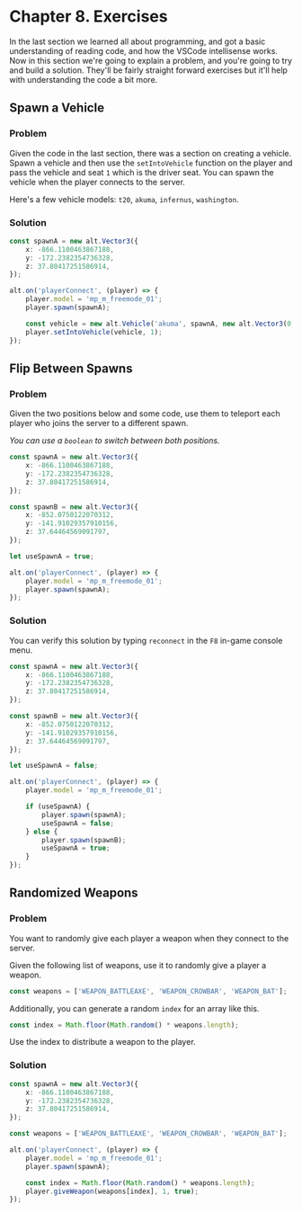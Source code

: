 # Chapter 8. Exercises

In the last section we learned all about programming, and got a basic understanding of reading code, and how the VSCode intellisense works. Now in this section we're going to explain a problem, and you're going to try and build a solution. They'll be fairly straight forward exercises but it'll help with understanding the code a bit more.

## Spawn a Vehicle

### Problem

Given the code in the last section, there was a section on creating a vehicle. Spawn a vehicle and then use the `setIntoVehicle` function on the player and pass the vehicle and seat `1` which is the driver seat. You can spawn the vehicle when the player connects to the server.

Here's a few vehicle models: `t20`, `akuma`, `infernus`, `washington`.

### Solution

```ts
const spawnA = new alt.Vector3({
    x: -866.1100463867188,
    y: -172.2382354736328,
    z: 37.80417251586914,
});

alt.on('playerConnect', (player) => {
    player.model = 'mp_m_freemode_01';
    player.spawn(spawnA);

    const vehicle = new alt.Vehicle('akuma', spawnA, new alt.Vector3(0, 0, 0));
    player.setIntoVehicle(vehicle, 1);
});
```

## Flip Between Spawns

### Problem

Given the two positions below and some code, use them to teleport each player who joins the server to a different spawn.

_You can use a `boolean` to switch between both positions._

```ts
const spawnA = new alt.Vector3({
    x: -866.1100463867188,
    y: -172.2382354736328,
    z: 37.80417251586914,
});

const spawnB = new alt.Vector3({
    x: -852.0750122070312,
    y: -141.91029357910156,
    z: 37.64464569091797,
});

let useSpawnA = true;

alt.on('playerConnect', (player) => {
    player.model = 'mp_m_freemode_01';
    player.spawn(spawnA);
});
```

### Solution

You can verify this solution by typing `reconnect` in the `F8` in-game console menu.

```ts
const spawnA = new alt.Vector3({
    x: -866.1100463867188,
    y: -172.2382354736328,
    z: 37.80417251586914,
});

const spawnB = new alt.Vector3({
    x: -852.0750122070312,
    y: -141.91029357910156,
    z: 37.64464569091797,
});

let useSpawnA = false;

alt.on('playerConnect', (player) => {
    player.model = 'mp_m_freemode_01';

    if (useSpawnA) {
        player.spawn(spawnA);
        useSpawnA = false;
    } else {
        player.spawn(spawnB);
        useSpawnA = true;
    }
});
```

## Randomized Weapons

### Problem

You want to randomly give each player a weapon when they connect to the server.

Given the following list of weapons, use it to randomly give a player a weapon.

```ts
const weapons = ['WEAPON_BATTLEAXE', 'WEAPON_CROWBAR', 'WEAPON_BAT'];
```

Additionally, you can generate a random `index` for an array like this.

```ts
const index = Math.floor(Math.random() * weapons.length);
```

Use the index to distribute a weapon to the player.

### Solution

```ts
const spawnA = new alt.Vector3({
    x: -866.1100463867188,
    y: -172.2382354736328,
    z: 37.80417251586914,
});

const weapons = ['WEAPON_BATTLEAXE', 'WEAPON_CROWBAR', 'WEAPON_BAT'];

alt.on('playerConnect', (player) => {
    player.model = 'mp_m_freemode_01';
    player.spawn(spawnA);

    const index = Math.floor(Math.random() * weapons.length);
    player.giveWeapon(weapons[index], 1, true);
});
```
